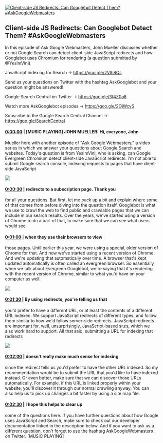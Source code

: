 [![Client-side JS Redirects: Can Googlebot Detect Them? #AskGoogleWebmasters](https://i.ytimg.com/vi/_SDIN0KiQp4/maxresdefault.jpg)](https://www.youtube.com/watch?v=_SDIN0KiQp4)

## Client-side JS Redirects: Can Googlebot Detect Them? #AskGoogleWebmasters

In this episode of Ask Google Webmasters, John Mueller discusses whether or not Google Search can detect client-side JavaScript redirects and how Googlebot uses Chromium for rendering (a question submitted by @YesImVini). 



JavaScript indexing for Search → https://goo.gle/2VIh8Qs 



Send us your questions on Twitter with the hashtag AskGooglebot and your question might be answered! 

Google Search Central on Twitter → https://goo.gle/3f4Z0a8



Watch more AskGooglebot episodes → https://goo.gle/2OjWcvS

Subscribe to the Google Search Central Channel → https://goo.gle/SearchCentral



#### [0:00:00](https://www.youtube.com/watch?v=_SDIN0KiQp4&t=0) |  [MUSIC PLAYING] JOHN MUELLER: Hi, everyone, John

Mueller here with another episode of "Ask Google Webmasters," a video series In which we answer your questions about Google Search and websites. Today's question is from YesImVini, who is asking, can Google Evergreen Chromium detect client-side JavaScript redirects. I'm not able to submit Google search console, indexing requests to pages that have client-side JavaScript  

![](https://i.ytimg.com/vi/_SDIN0KiQp4/maxres1.jpg)



#### [0:00:30](https://www.youtube.com/watch?v=_SDIN0KiQp4&t=30) |  redirects to a subscription page. Thank you

for all your questions. But first, let me back up a bit and explain where some of that comes from before diving into the question itself. Googlebot is what we use to crawl the web to find public and crawlable pages that we can include in our search results. Over the years, we've started using a version of Chrome to do a part of that, to make sure that we can see what users would see  

#### [0:01:00](https://www.youtube.com/watch?v=_SDIN0KiQp4&t=60) |  when they use their browsers to view

those pages. Until earlier this year, we were using a special, older version of Chrome for that. And now we've started using a recent version of Chrome. And we're updating that automatically over time. A browser that's kept updated automatically is often called an evergreen browser. So essentially when we talk about Evergreen Googlebot, we're saying that it's rendering with the recent version of Chrome, similar to what you'd have on your computer as well.  

![](https://i.ytimg.com/vi/_SDIN0KiQp4/maxres2.jpg)



#### [0:01:30](https://www.youtube.com/watch?v=_SDIN0KiQp4&t=90) |  By using redirects, you're telling us that

you'd prefer to have a different URL, or at least the contents of a different URL indexed. We support JavaScript redirects of different types, and follow them similar to how we'd follow server-side redirects. JavaScript redirects are important for, well, unsurprisingly, JavaScript-based sites, which we also work hard to support. All that said, submitting a URL for indexing that redirects  

![](https://i.ytimg.com/vi/_SDIN0KiQp4/maxres3.jpg)



#### [0:02:00](https://www.youtube.com/watch?v=_SDIN0KiQp4&t=120) |  doesn't really make much sense for indexing

since the redirect tells us you'd prefer to have the other URL indexed. So my recommendation would be to submit the URL that you'd like to have indexed instead. Or even better, make sure that we can discover those URLs automatically. For example, if this URL is linked properly within your website, you'll discover it through our normal crawling anyway. You can also help us to pick up changes a bit faster by using a site map file.  

#### [0:02:30](https://www.youtube.com/watch?v=_SDIN0KiQp4&t=150) |  I hope this helps to clear up

some of the questions here. If you have further questions about how Google uses JavaScript and Search, make sure to check out our developer documentation linked in the description below. And if you want to ask us a different question, don't forget to use the hashtag AskGoogleWebmasters on Twitter. [MUSIC PLAYING]  